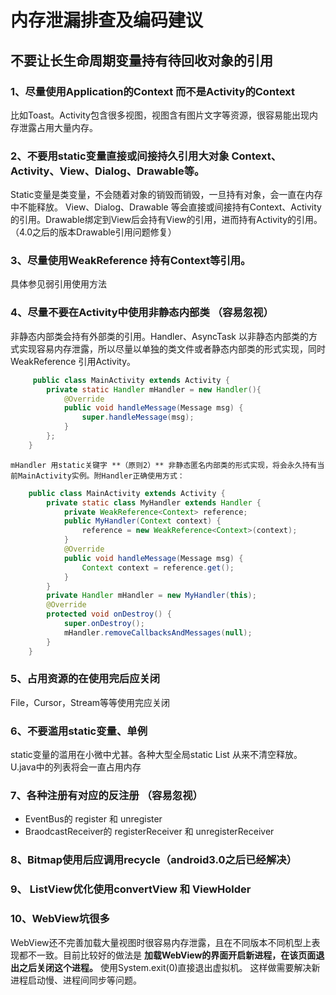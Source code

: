 
内存泄漏排查及编码建议
=============
不要让长生命周期变量持有待回收对象的引用	
-----------


### 1、尽量使用Application的Context 而不是Activity的Context
比如Toast。Activity包含很多视图，视图含有图片文字等资源，很容易能出现内存泄露占用大量内存。
### 2、不要用static变量直接或间接持久引用大对象 Context、Activity、View、Dialog、Drawable等。 
Static变量是类变量，不会随着对象的销毁而销毁，一旦持有对象，会一直在内存中不能释放。
	View、Dialog、Drawable 等会直接或间接持有Context、Activity的引用。Drawable绑定到View后会持有View的引用，进而持有Activity的引用。（4.0之后的版本Drawable引用问题修复）
### 3、尽量使用WeakReference 持有Context等引用。
具体参见弱引用使用方法
### 4、尽量不要在Activity中使用非静态内部类 **（容易忽视）**
非静态内部类会持有外部类的引用。Handler、AsyncTask 以非静态内部类的方式实现容易内存泄露，所以尽量以单独的类文件或者静态内部类的形式实现，同时WeakReference 引用Activity。

```java
	 public class MainActivity extends Activity {
		private static Handler mHandler = new Handler(){
			@Override
			public void handleMessage(Message msg) {
				super.handleMessage(msg);
			}
		};
	}
```
	mHandler 用static关键字 **（原则2）** 非静态匿名内部类的形式实现，将会永久持有当前MainActivity实例。附Handler正确使用方式：	
```java
	public class MainActivity extends Activity {
		private static class MyHandler extends Handler {
			private WeakReference<Context> reference;
			public MyHandler(Context context) {
				reference = new WeakReference<Context>(context);
			}
			@Override
			public void handleMessage(Message msg) {
				Context context = reference.get();
			}
		}
		private Handler mHandler = new MyHandler(this);
		@Override
		protected void onDestroy() {
			super.onDestroy();
			mHandler.removeCallbacksAndMessages(null);
		}
	}
```
### 5、占用资源的在使用完后应关闭
File，Cursor，Stream等等使用完应关闭
### 6、不要滥用static变量、单例
static变量的滥用在小微中尤甚。各种大型全局static List 从来不清空释放。U.java中的列表将会一直占用内存 
### 7、各种注册有对应的反注册  **（容易忽视）**
* EventBus的 register 和 unregister
* BraodcastReceiver的 registerReceiver 和 unregisterReceiver
### 8、Bitmap使用后应调用recycle（android3.0之后已经解决）
### 9、 ListView优化使用convertView 和 ViewHolder
### 10、WebView坑很多
WebView还不完善加载大量视图时很容易内存泄露，且在不同版本不同机型上表现都不一致。目前比较好的做法是
	**加载WebView的界面开启新进程，在该页面退出之后关闭这个进程。**
	使用System.exit(0)直接退出虚拟机。
	这样做需要解决新进程启动慢、进程间同步等问题。
